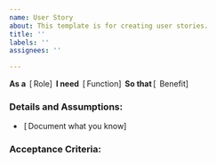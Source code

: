 ```yaml
---
name: User Story
about: This template is for creating user stories.
title: ''
labels: ''
assignees: ''

---
```


**As a**  [ Role] 
**I need**  [ Function] 
**So that** [  Benefit] 

### Details and Assumptions:
*  [ Document what you know] 

### Acceptance Criteria:

